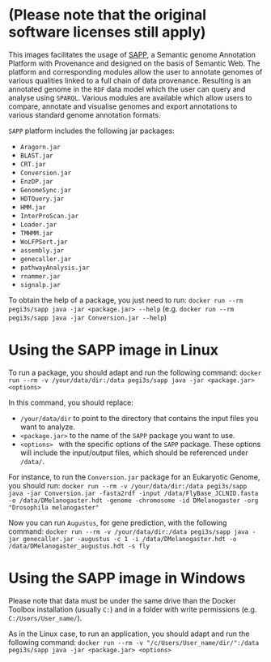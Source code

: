 # (Please note that the original software licenses still apply)

This images facilitates the usage of [SAPP](http://sapp.gitlab.io/), a Semantic genome Annotation Platform with Provenance and designed on the basis of Semantic Web. The platform and corresponding modules allow the user to annotate genomes of various qualities linked to a full chain of data provenance. Resulting is an annotated genome in the `RDF` data model which the user can query and analyse using `SPARQL`. Various modules are available which allow users to compare, annotate and visualise genomes and export annotations to various standard genome annotation formats.

`SAPP` platform includes the following jar packages:

- `Aragorn.jar`
- `BLAST.jar`
- `CRT.jar`
- `Conversion.jar`
- `EnzDP.jar`
- `GenomeSync.jar`
- `HDTQuery.jar`
- `HMM.jar`
- `InterProScan.jar`
- `Loader.jar`
- `TMHMM.jar`
- `WoLFPSort.jar`
- `assembly.jar`
- `genecaller.jar`
- `pathwayAnalysis.jar`
- `rnammer.jar`
- `signalp.jar`

To obtain the help of a package, you just need to run:  `docker run --rm pegi3s/sapp java -jar <package.jar> --help` (e.g. `docker run --rm pegi3s/sapp java -jar Conversion.jar --help`)

# Using the SAPP image in Linux
To run a package, you should adapt and run the following command: `docker run --rm -v /your/data/dir:/data pegi3s/sapp java -jar <package.jar> <options>`

In this command, you should replace:
- `/your/data/dir` to point to the directory that contains the input files you want to analyze.
- `<package.jar>` to the name of the `SAPP` package you want to use.
- `<options> ` with the specific options of the `SAPP` package. These options will include the input/output files, which should be referenced under `/data/`.

For instance, to run the `Conversion.jar` package for an Eukaryotic Genome, you should run: `docker run --rm -v /your/data/dir:/data pegi3s/sapp java -jar Conversion.jar -fasta2rdf -input /data/FlyBase_JCLNID.fasta -o /data/DMelanogaster.hdt -genome -chromosome -id DMelanogaster -org "Drosophila melanogaster"`

Now you can run `Augustus`, for gene prediction, with the following command:
`docker run --rm -v /your/data/dir:/data pegi3s/sapp java -jar genecaller.jar -augustus -c 1 -i /data/DMelanogaster.hdt -o /data/DMelanogaster_augustus.hdt -s fly`

# Using the SAPP image in Windows

Please note that data must be under the same drive than the Docker Toolbox installation (usually `C:`) and in a folder with write permissions (e.g. `C:/Users/User_name/`).

As in the Linux case, to run an application, you should adapt and run the following command: `docker run --rm -v "/c/Users/User_name/dir/":/data pegi3s/sapp java -jar <package.jar> <options>`
